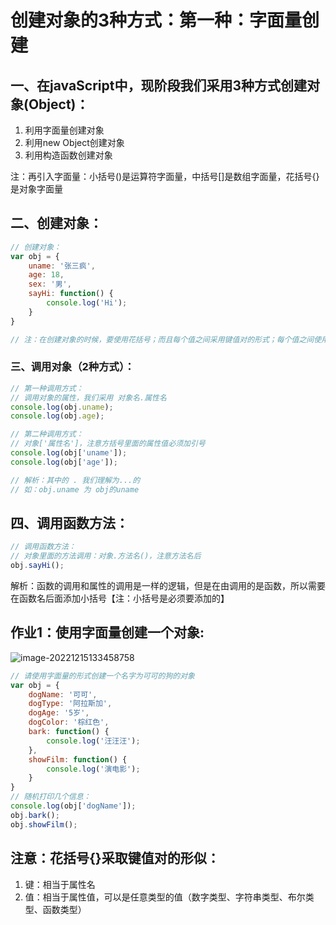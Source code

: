 # 创建对象的3种方式：第一种：字面量创建

## 一、在javaScript中，现阶段我们采用3种方式创建对象(Object)：

1. 利用字面量创建对象
2. 利用new Object创建对象
3. 利用构造函数创建对象

注：再引入字面量：小括号()是运算符字面量，中括号[]是数组字面量，花括号{}是对象字面量

## 二、创建对象：

```javaScript
// 创建对象：
var obj = {
    uname: '张三疯',
    age: 18,
    sex: '男',
    sayHi: function() {
        console.log('Hi');
    }
}

// 注：在创建对象的时候，要使用花括号；而且每个值之间采用键值对的形式；每个值之间使用逗号隔开
```

### 三、调用对象（2种方式）：

```javaScript
// 第一种调用方式：
// 调用对象的属性，我们采用 对象名.属性名
console.log(obj.uname);
console.log(obj.age);

// 第二种调用方式：
// 对象['属性名']，注意方括号里面的属性值必须加引号
console.log(obj['uname']);
console.log(obj['age']);

// 解析：其中的 . 我们理解为...的
// 如：obj.uname 为 obj的uname
```

## 四、调用函数方法：

```javaScript
// 调用函数方法：
// 对象里面的方法调用：对象.方法名()，注意方法名后
obj.sayHi();
```

解析：函数的调用和属性的调用是一样的逻辑，但是在由调用的是函数，所以需要在函数名后面添加小括号【注：小括号是必须要添加的】





## 作业1：使用字面量创建一个对象:

![image-20221215133458758](C:\Users\谭磊\AppData\Roaming\Typora\typora-user-images\image-20221215133458758.png)

```javaScript
// 请使用字面量的形式创建一个名字为可可的狗的对象
var obj = {
    dogName: '可可',
    dogType: '阿拉斯加',
    dogAge: '5岁',
    dogColor: '棕红色',
    bark: function() {
        console.log('汪汪汪');
    },
    showFilm: function() {
        console.log('演电影');
    }
}
// 随机打印几个信息：
console.log(obj['dogName']);
obj.bark();
obj.showFilm();
```

## 注意：花括号{}采取键值对的形似：

1. 键：相当于属性名
2. 值：相当于属性值，可以是任意类型的值（数字类型、字符串类型、布尔类型、函数类型）

